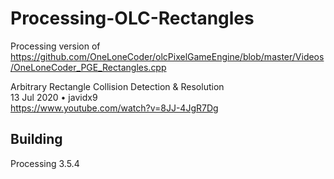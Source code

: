 # Processing-OLC-Rectangles
 Processing version of https://github.com/OneLoneCoder/olcPixelGameEngine/blob/master/Videos/OneLoneCoder_PGE_Rectangles.cpp
 
 Arbitrary Rectangle Collision Detection & Resolution\
  13 Jul 2020 • javidx9\
  https://www.youtube.com/watch?v=8JJ-4JgR7Dg

## Building
 Processing 3.5.4
